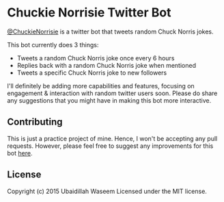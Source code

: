 # Chuckie Norrisie Twitter Bot
[@ChuckieNorrisie](https://twitter.com/ChuckieNorrisie) is a twitter bot that tweets random Chuck Norris jokes.

This bot currently does 3 things:
* Tweets a random Chuck Norris joke once every 6 hours
* Replies back with a random Chuck Norris joke when mentioned
* Tweets a specific Chuck Norris joke to new followers

I'll definitely be adding more capabilities and features, focusing on engagement & interaction with random twitter users soon. Please do share any suggestions that you might have in making this bot more interactive.

## Contributing
This is just a practice project of mine. Hence, I won't be accepting any pull requests. However, please feel free to suggest any improvements for this bot [here](https://github.com/uwaseem/ChuckieNorrisieTwitterBot/issues).

## License
Copyright (c) 2015 Ubaidillah Waseem
Licensed under the MIT license.